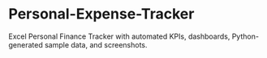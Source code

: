 # Personal-Expense-Tracker
Excel Personal Finance Tracker with automated KPIs, dashboards, Python-generated sample data, and screenshots.
